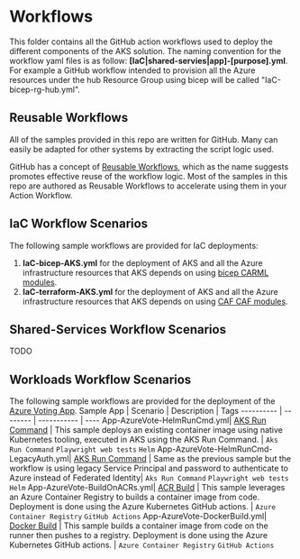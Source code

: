 # Workflows

This folder contains all the GitHub action workflows used to deploy the different components of the AKS solution. The naming convention for the workflow yaml files is as follow:
**[IaC|shared-servies|app]-[purpose].yml**.
For example a GitHub workflow intended to provision all the Azure resources under the hub Resource Group using bicep will be called "IaC-bicep-rg-hub.yml".

## Reusable Workflows

All of the samples provided in this repo are written for GitHub. Many can easily be adapted for other systems by extracting the script logic used.

GitHub has a concept of [Reusable Workflows](https://docs.github.com/en/actions/learn-github-actions/reusing-workflows), which as the name suggests promotes effective reuse of the workflow logic. Most of the samples in this repo are authored as Reusable Workflows to accelerate using them in your Action Workflow.

## IaC Workflow Scenarios
The following sample workflows are provided for IaC deployments:
1. **IaC-bicep-AKS.yml** for the deployment of AKS and all the Azure infrastructure resources that AKS depends on using [bicep CARML modules](https://aka.ms/CARML).
2. **IaC-terraform-AKS.yml** for the deployment of AKS and all the Azure infrastructure resources that AKS depends on using [CAF CAF modules](https://github.com/aztfmod/terraform-azurerm-caf). 
## Shared-Services Workflow Scenarios
TODO
## Workloads Workflow Scenarios

The following sample workflows are provided for the deployment of the [Azure Voting App](https://github.com/Azure-Samples/azure-voting-app-redis/). 
Sample App | Scenario | Description | Tags
---------- | -------- | ----------- | ----
App-AzureVote-HelmRunCmd.yml| [AKS Run Command](/docs/app-azurevote-helmruncmd.md) | This sample deploys an existing container image using native Kubernetes tooling, executed in AKS using the AKS Run Command. | `Aks Run Command` `Playwright web tests` `Helm`
App-AzureVote-HelmRunCmd-LegacyAuth.yml| [AKS Run Command](/docs/app-azurevote-helmruncmd.md) | Same as the previous sample but the workflow is using legacy Service Principal and password to authenticate to Azure instead of Federated Identity| `Aks Run Command` `Playwright web tests` `Helm`
App-AzureVote-BuildOnACRs.yml| [ACR Build](/docs/app-azurevote-acrbuild.md) | This sample leverages an Azure Container Registry to builds a container image from code. Deployment is done using the Azure Kubernetes GitHub actions. | `Azure Container Registry` `GitHub Actions`
App-AzureVote-DockerBuild.yml| [Docker Build](/docs/app-azurevote-dockerbuildpush.md) | This sample builds a container image from code on the runner then pushes to a registry. Deployment is done using the Azure Kubernetes GitHub actions. | `Azure Container Registry` `GitHub Actions`
